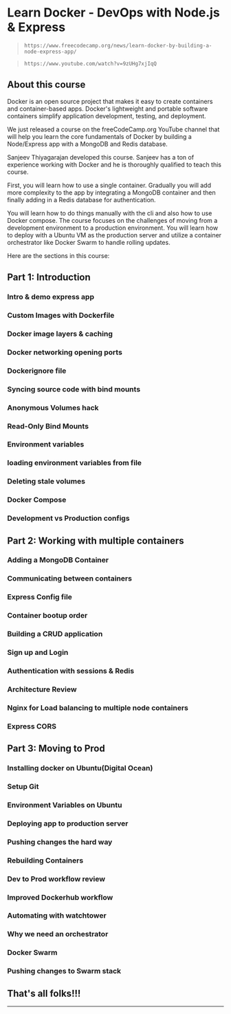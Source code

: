 # Learn Docker - DevOps with Node.js & Express

> `https://www.freecodecamp.org/news/learn-docker-by-building-a-node-express-app/`

> `https://www.youtube.com/watch?v=9zUHg7xjIqQ`

## About this course 

Docker is an open source project that makes it easy to create containers and container-based apps. Docker's lightweight and portable software containers simplify application development, testing, and deployment.

We just released a course on the freeCodeCamp.org YouTube channel that will help you learn the core fundamentals of Docker by building a Node/Express app with a MongoDB and Redis database.

Sanjeev Thiyagarajan developed this course. Sanjeev has a ton of experience working with Docker and he is thoroughly qualified to teach this course.

First, you will learn how to use a single container. Gradually you will add more complexity to the app by integrating a MongoDB container and then finally adding in a Redis database for authentication.

You will learn how to do things manually with the cli and also how to use Docker compose. The course focuses on the challenges of moving from a development environment to a production environment. You will learn how to deploy with a Ubuntu VM as the production server and utilize a container orchestrator like Docker Swarm to handle rolling updates.

Here are the sections in this course:

## Part 1: Introduction

### Intro & demo express app

### Custom Images with Dockerfile

### Docker image layers & caching

### Docker networking opening ports

### Dockerignore file

### Syncing source code with bind mounts

### Anonymous Volumes hack

### Read-Only Bind Mounts

### Environment variables

### loading environment variables from file

### Deleting stale volumes

### Docker Compose

### Development vs Production configs

## Part 2: Working with multiple containers

### Adding a MongoDB Container

### Communicating between containers

### Express Config file

### Container bootup order

### Building a CRUD application

### Sign up and Login

### Authentication with sessions & Redis

### Architecture Review

### Nginx for Load balancing to multiple node containers

### Express CORS

## Part 3: Moving to Prod

### Installing docker on Ubuntu(Digital Ocean)

### Setup Git

### Environment Variables on Ubuntu

### Deploying app to production server

### Pushing changes the hard way

### Rebuilding Containers

### Dev to Prod workflow review

### Improved Dockerhub workflow

### Automating with watchtower

### Why we need an orchestrator

### Docker Swarm

### Pushing changes to Swarm stack


## That's all folks!!!
___

